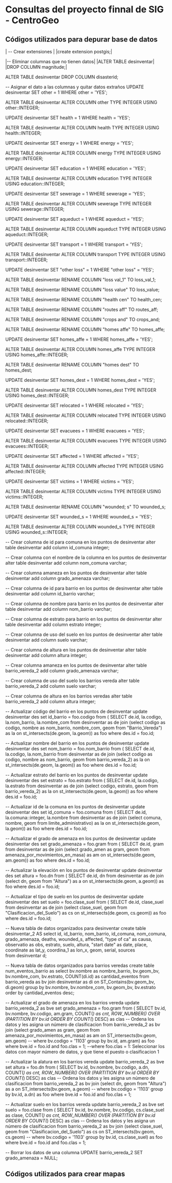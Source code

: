 # Consultas del proyecto finnal de SIG - CentroGeo

## Códigos utilizados para depurar base de datos
| -- Crear extensiones |
|create extension postgis;|

|-- Eliminar columnas que no tienen datos|
|ALTER TABLE desinventar|
|DROP COLUMN magnitude;|

ALTER TABLE desinventar 
DROP COLUMN disasterid;

-- Asignar el dato a las columnas y quitar datos extraños
UPDATE desinventar 
SET other  = 1
WHERE other = 'YES';

ALTER TABLE desinventar
ALTER COLUMN other TYPE INTEGER
USING other::INTEGER;

UPDATE desinventar 
SET health  = 1
WHERE health = 'YES';

ALTER TABLE desinventar
ALTER COLUMN health TYPE INTEGER
USING health::INTEGER;

UPDATE desinventar 
SET energy  = 1
WHERE energy  = 'YES';

ALTER TABLE desinventar
ALTER COLUMN energy TYPE INTEGER
USING energy::INTEGER;

UPDATE desinventar 
SET education  = 1
WHERE education  = 'YES';

ALTER TABLE desinventar
ALTER COLUMN education TYPE INTEGER
USING education::INTEGER;

UPDATE desinventar 
SET sewerage  = 1
WHERE sewerage  = 'YES';

ALTER TABLE desinventar
ALTER COLUMN sewerage TYPE INTEGER
USING sewerage::INTEGER;

UPDATE desinventar 
SET aqueduct  = 1
WHERE aqueduct  = 'YES';

ALTER TABLE desinventar
ALTER COLUMN aqueduct TYPE INTEGER
USING aqueduct::INTEGER;

UPDATE desinventar 
SET transport  = 1
WHERE transport  = 'YES';

ALTER TABLE desinventar
ALTER COLUMN transport TYPE INTEGER
USING transport::INTEGER;

UPDATE desinventar 
SET "other loss"  = 1
WHERE "other loss"  = 'YES';

ALTER TABLE desinventar 
RENAME COLUMN "loss val_1" TO loss_val_1;

ALTER TABLE desinventar 
RENAME COLUMN "loss value" TO loss_value;

ALTER TABLE desinventar 
RENAME COLUMN "health cen" TO health_cen;

ALTER TABLE desinventar 
RENAME COLUMN "routes aff" TO routes_aff;

ALTER TABLE desinventar 
RENAME COLUMN "crops and" TO crops_and;

ALTER TABLE desinventar 
RENAME COLUMN "homes affe" TO homes_affe;

UPDATE desinventar 
SET homes_affe  = 1
WHERE homes_affe  = 'YES';

ALTER TABLE desinventar
ALTER COLUMN homes_affe TYPE INTEGER
USING homes_affe::INTEGER;

ALTER TABLE desinventar 
RENAME COLUMN "homes dest" TO homes_dest;

UPDATE desinventar 
SET homes_dest  = 1
WHERE homes_dest  = 'YES';

ALTER TABLE desinventar
ALTER COLUMN homes_dest TYPE INTEGER
USING homes_dest::INTEGER;

UPDATE desinventar 
SET relocated = 1
WHERE relocated = 'YES';

ALTER TABLE desinventar
ALTER COLUMN relocated TYPE INTEGER
USING relocated::INTEGER;

UPDATE desinventar 
SET evacuees = 1
WHERE evacuees = 'YES';

ALTER TABLE desinventar
ALTER COLUMN evacuees TYPE INTEGER
USING evacuees::INTEGER;

UPDATE desinventar 
SET affected = 1
WHERE affected = 'YES';

ALTER TABLE desinventar
ALTER COLUMN affected TYPE INTEGER
USING affected::INTEGER;

UPDATE desinventar 
SET victims = 1
WHERE victims = 'YES';

ALTER TABLE desinventar
ALTER COLUMN victims TYPE INTEGER
USING victims::INTEGER;

ALTER TABLE desinventar 
RENAME COLUMN "wounded; s" TO wounded_s;

UPDATE desinventar 
SET wounded_s  = 1
WHERE wounded_s  = 'YES';

ALTER TABLE desinventar
ALTER COLUMN wounded_s TYPE INTEGER
USING wounded_s::INTEGER;

 -- Crear columna de id para comuna en los puntos de desinventar
alter table desinventar
add column id_comuna integer;

 -- Crear columna con el nombre de la columna en los puntos de desinventar
alter table desinventar
add column nom_comuna varchar;

 -- Crear columna amaneza en los puntos de desinventar
alter table desinventar
add column grado_amenaza varchar;

 -- Crear columna de id para barrio en los puntos de desinventar
alter table desinventar
add column id_barrio varchar;

 -- Crear columna de nombre para barrio en los puntos de desinventar
alter table desinventar
add column nom_barrio varchar;

 -- Crear columna de estrato para barrio en los puntos de desinventar
alter table desinventar
add column estrato integer;

-- Crear columna de uso del suelo en los puntos de desinventar
alter table desinventar
add column suelo varchar;

-- Crear columna de altura en los puntos de desinventar
alter table desinventar
add column altura integer;

 -- Crear columna amaneza en los puntos de desinventar
alter table barrio_vereda_2
add column grado_amenaza varchar;

-- Crear columna de uso del suelo los barrios vereda
alter table barrio_vereda_2
add column suelo varchar;

-- Crear columna de altura en los barrios veredas
alter table barrio_vereda_2
add column altura integer;

-- Actualizar código del barrio en los puntos de desinventar
update desinventar des
set id_barrio = foo.codigo
from (
	SELECT  de.id,
			la.codigo,
			la.nom_barrio,
			la.nombre_com
	from desinventar as de
	join (select  codigo as codigo,
					nombre as nom_barrio,
					nombre_com,
					geom 
			from "Barrio_Vereda") as la
	on st_intersects(de.geom, la.geom)) as foo
where des.id = foo.id;

-- Actualizar nombre del barrio en los puntos de desinventar
update desinventar des
set nom_barrio = foo.nom_barrio
from (
	SELECT  de.id,
			la.codigo,
			la.nom_barrio
	from desinventar as de
	join (select  codigo as codigo,
					nombre as nom_barrio,
					geom 
			from barrio_vereda_2) as la
	on st_intersects(de.geom, la.geom)) as foo
where des.id = foo.id;

-- Actualizar estrato del barrio en los puntos de desinventar
update desinventar des
set estrato = foo.estrato
from (
	SELECT  de.id,
			la.codigo,
			la.estrato
	from desinventar as de
	join (select  codigo,
					estrato,
					geom 
			from barrio_vereda_2) as la
	on st_intersects(de.geom, la.geom)) as foo
where des.id = foo.id;

-- Actualizar id de la comuna en los puntos de desinventar
update desinventar des
set id_comuna  = foo.comuna
from (
	SELECT  de.id,
			la.comuna::integer,
			la.nombre
	from desinventar as de
	join (select  comuna,
					nombre,
					geom 
			from limite_administrativo) as la
	on st_intersects(de.geom, la.geom)) as foo
where des.id = foo.id;

-- Actualizar el grado de amenaza en los puntos de desinventar
update desinventar des
set grado_amenaza = foo.gram
from (
	SELECT  de.id,
			gram
	from desinventar as de
	join (select  grado_amen as gram,
					geom 
			from amenaza_por_movimientos_en_masa) as am
	on st_intersects(de.geom, am.geom)) as foo
where des.id = foo.id;

-- Actualizar la elevación en los puntos de desinventar
update desinventar des
set altura = foo.dn
from (
	SELECT  de.id,
			dn
	from desinventar as de
	join (select  dn,
					geom 
			from "Altura") as a
	on st_intersects(de.geom, a.geom)) as foo
where des.id = foo.id;

-- Actualizar el tipo de suelo en los puntos de desinventar
update desinventar des
set suelo = foo.clase_suel
from (
	SELECT  de.id,
			clase_suel
	from desinventar as de
	join (select  clase_suel,
					geom 
			from "Clasificacion_del_Suelo") as cs
	on st_intersects(de.geom, cs.geom)) as foo
where des.id = foo.id;

-- Nueva tabla de datos organizados para desinventar
create table desinventar_2 AS
select id,
		id_barrio, nom_barrio,
		id_comuna, nom_comuna,
		grado_amenaza, deaths, wounded_s, affected, "type of ca" as causa, observatio as obs,
		estrato, suelo, altura,
		"start date" as date, place,
		coordinate as lat_y, coordina_1 as lon_x, geom,
		serial, sources	 		
from desinventar d;

-- Nueva tabla de datos organizados para barrios veredas
create table num_eventos_barrio as
select bv.nombre as nombre_barrio, bv.geom_bv, bv.nombre_com,
bv.estrato, COUNT(di.id) as cantidad_eventos
from barrio_vereda as bv
join desinventar as di
on ST_Contains(bv.geom_bv, di.geom)
group by bv.nombre, bv.nombre_com, bv.geom_bv, bv.estrato
order by cantidad_eventos desc;

-- Actualizar el grado de amenaza en los barrios vereda
update barrio_vereda_2 as bve
set grado_amenaza = foo.gram
from (
	SELECT  bv.id,
			bv.nombre,
			bv.codigo,
			am.gram,
			COUNT(*) as cnt,
	        ROW_NUMBER() OVER (PARTITION BY bv.id ORDER BY COUNT(*) DESC) as clas -- Ordena los datos y les asigna un número de clasificacion
	from barrio_vereda_2 as bv
	join (select  grado_amen as gram,
					geom
	from amenaza_por_movimientos_en_masa) as am
	on ST_intersects(bv.geom, am.geom)
	-- where bv.codigo = '1103'
	group by bv.id, am.gram) as foo
where bve.id = foo.id and foo.clas = 1;
 --where foo.clas = 1:  Seleccionar los datos con mayor número de datos, y que tiene el puesto o clasificacion 1

-- Actualizar la alatura en los barrios vereda
update barrio_vereda_2 as bve
set altura = foo.dn
from (
	SELECT  bv.id,
			bv.nombre,
			bv.codigo,
			a.dn,
			COUNT(*) as cnt,
	        ROW_NUMBER() OVER (PARTITION BY bv.id ORDER BY COUNT(*) DESC) as clas -- Ordena los datos y les asigna un número de clasificacion
	from barrio_vereda_2 as bv
	join (select  dn,
					geom
	from "Altura") as a
	on ST_intersects(bv.geom, a.geom)
	-- where bv.codigo = '1103'
	group by bv.id, a.dn) as foo
where bve.id = foo.id and foo.clas = 1;

-- Actualizar suelo en los barrios vereda
update barrio_vereda_2 as bve
set suelo = foo.clase
from (
	SELECT  bv.id,
			bv.nombre,
			bv.codigo,
			cs.clase_suel as clase,
			COUNT(*) as cnt,
	        ROW_NUMBER() OVER (PARTITION BY bv.id ORDER BY COUNT(*) DESC) as clas -- Ordena los datos y les asigna un número de clasificacion
	from barrio_vereda_2 as bv
	join (select  clase_suel,
					geom
	from "Clasificacion_del_Suelo") as cs
	on ST_intersects(bv.geom, cs.geom)
	-- where bv.codigo = '1103'
	group by bv.id, cs.clase_suel) as foo
where bve.id = foo.id and foo.clas = 1;

-- Borrar los datos de una columna
UPDATE barrio_vereda_2 
SET grado_amenaza = NULL;

## Códigos utilizados para crear mapas
